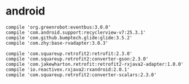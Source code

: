 # android


    compile 'org.greenrobot:eventbus:3.0.0'
    compile 'com.android.support:recyclerview-v7:25.3.1'
    compile 'com.github.bumptech.glide:glide:3.5.2'
    compile 'com.zhy:base-rvadapter:3.0.3'   
    
    compile 'com.squareup.retrofit2:retrofit:2.3.0'
    compile 'com.squareup.retrofit2:converter-gson:2.3.0'
    compile 'com.jakewharton.retrofit:retrofit2-rxjava2-adapter:1.0.0'
    compile 'io.reactivex.rxjava2:rxandroid:2.0.1'
    compile 'com.squareup.retrofit2:converter-scalars:2.3.0'

